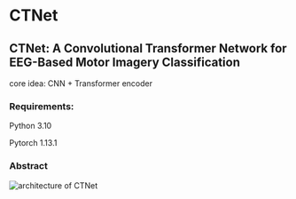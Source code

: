 # CTNet
## CTNet: A Convolutional Transformer Network for EEG-Based Motor Imagery Classification
core idea: CNN + Transformer encoder

### Requirements:
Python 3.10

Pytorch 1.13.1

### Abstract
![architecture of CTNet](https://raw.githubusercontent.com/snailpt/CTNet/main/architecture.png)
